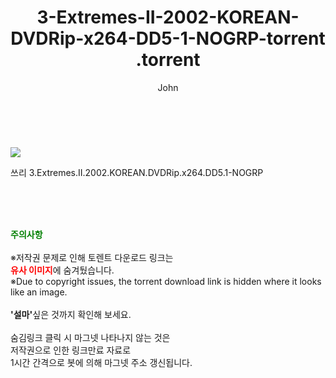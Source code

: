 ﻿---
layout: post
title:  "                   3-Extremes-II-2002-KOREAN-DVDRip-x264-DD5-1-NOGRP-torrent                .torrent"
author: John
categories: [ 영화 ]
tags: [  ]
image: https://torrentrj59.com/uploadfile/full/01f11cddf15f29e466426aebc0d6f4d6baeea3c4.jpg 
description: "                   3-Extremes-II-2002-KOREAN-DVDRip-x264-DD5-1-NOGRP-torrent                 torrent 정보 공유"
toc: true
toc_sticky: true
---

<br>
<p><img src="https://torrentrj59.com/uploadfile/full/01f11cddf15f29e466426aebc0d6f4d6baeea3c4.jpg"/></p>
 쓰리 3.Extremes.II.2002.KOREAN.DVDRip.x264.DD5.1-NOGRP    
    
<br><br><br>
<p data-ke-size="size16"><b><span style="color: green;">주의사항</span></b><br /><br />※저작권 문제로 인해 토렌트 다운로드 링크는<br /><b><span style="color: red;">유사 이미지</span></b>에 숨겨뒀습니다.<br />※Due to copyright issues, the torrent download link is hidden where it looks like an image.<br /><br /><b>'설마'</b>싶은 것까지 확인해 보세요.<br /><br />숨김링크 클릭 시 마그넷 나타나지 않는 것은<br />저작권으로 인한 링크만료 자료로<br />1시간 간격으로 봇에 의해 마그넷 주소 갱신됩니다.</p>
